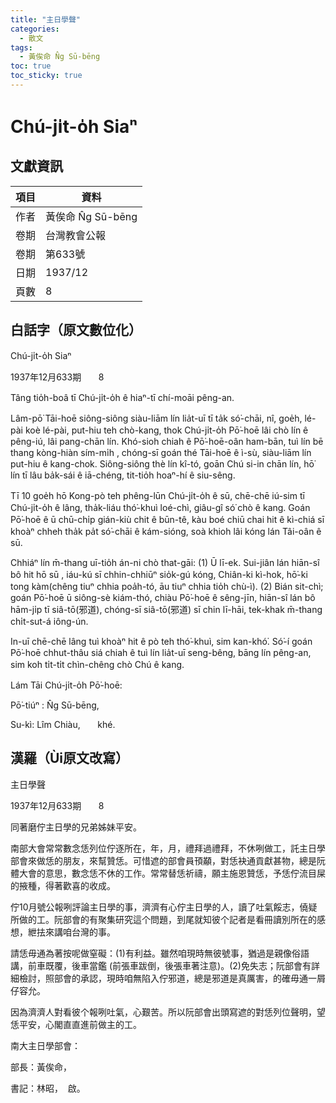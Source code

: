 ```yaml
---
title: "主日學聲"
categories:
  - 散文
tags:
  - 黃俟命 N̂g Sū-bēng
toc: true
toc_sticky: true
---
```


# Chú-ji̍t-o̍h Siaⁿ

## 文獻資訊

| 項目 | 資料 |
|---|---|
| 作者 | 黃俟命 N̂g Sū-bēng |
| 卷期 | 台灣教會公報 |
| 卷期 | 第633號 |
| 日期 | 1937/12 |
| 頁數 | 8 |

## 白話字（原文數位化）

Chú-ji̍t-o̍h Siaⁿ

1937年12月633期       8

Tâng tio̍h-boâ tī Chú-ji̍t-o̍h ê hiaⁿ-tī chí-moāi pêng-an.

Lâm-pō͘ Tāi-hoē siông-siông siàu-liām lín lia̍t-uī tī ta̍k só͘-chāi, nî, goe̍h, lé-pài koè lé-pài, put-hiu teh chò-kang, thok Chú-ji̍t-o̍h Pō͘-hoē lâi chò lín ê pêng-iú, lâi pang-chān lín. Khó-sioh chiah ê Pō͘-hoē-oân ham-bān, tuì lín bē thang kòng-hiàn sím-mi̍h , chóng-sī goán thé Tāi-hoē ê ì-sù, siàu-liām lín put-hiu ê kang-chok. Siông-siông thè lín kî-tó, goān Chú si-in chān lín, hō͘ lín tī lâu ba̍k-sái ê iā-chéng, tit-tio̍h hoaⁿ-hí ê siu-sêng.

Tī 10 goe̍h hō Kong-pò teh phêng-lūn Chú-ji̍t-o̍h ê sū, chē-chē iú-sim tī Chú-ji̍t-o̍h ê lâng, tha̍k-liáu thó͘-khuì loé-chì, giâu-gî só͘ chò ê kang. Goán Pō͘-hoē ê ū chū-chi̍p gián-kiù chit ê būn-tê, kàu boé chiū chai hit ê kì-chiá sī khoàⁿ chheh tha̍k pa̍t só͘-chāi ê kám-sióng, soà khioh lâi kóng lán Tâi-oân ê sū.

Chhiáⁿ lín m̄-thang uī-tio̍h án-ni chò that-gāi: (1) Ū lī-ek. Sui-jiân lán hiān-sî bô hit hō sū , iáu-kú sī chhin-chhiūⁿ sio̍k-gú kóng, Chiân-ki kì-hok, hō͘-ki tong kàm(chêng tiuⁿ chhia poa̍h-tó, āu tiuⁿ chhia tio̍h chù-ì). (2) Bián sit-chì; goán Pō͘-hoē ū siông-sè kiám-thó, chiàu Pō͘-hoē ê sêng-jīn, hiān-sî lán bô hām-ji̍p tī siâ-tō(邪道), chóng-sī siâ-tō(邪道) sī chin lī-hāi, tek-khak m̄-thang chi̍t-sut-á iông-ún.

In-uī chē-chē lâng tuì khoàⁿ hit ê pò teh thó͘-khuì, sim kan-khó͘. Só͘-í goán Pō͘-hoē chhut-thâu siá chiah ê tuì lín lia̍t-uī seng-bêng, bāng lín pêng-an, sim koh ti̍t-ti̍t chìn-chêng chò Chú ê kang.

Lám Tāi Chú-ji̍t-o̍h Pō͘-hoē:

Pō͘-tiúⁿ : N̂g Sū-bēng,

Su-kì: Lîm Chiàu,       khé.

## 漢羅（Ùi原文改寫）

主日學聲

1937年12月633期       8

同著磨佇主日學的兄弟姊妹平安。

南部大會常常數念恁列位佇逐所在，年，月，禮拜過禮拜，不休咧做工，託主日學部會來做恁的朋友，來幫贊恁。可惜遮的部會員頇顢，對恁袂通貢獻甚物，總是阮體大會的意思，數念恁不休的工作。常常替恁祈禱，願主施恩贊恁，予恁佇流目屎的掖種，得著歡喜的收成。

佇10月號公報咧評論主日學的事，濟濟有心佇主日學的人，讀了吐氣餒志，僥疑所做的工。阮部會的有聚集研究這个問題，到尾就知彼个記者是看冊讀別所在的感想，紲抾來講咱台灣的事。

請恁毋通為著按呢做窒礙：(1)有利益。雖然咱現時無彼號事，猶過是親像俗語講，前車既覆，後車當鑑 (前張車跋倒，後張車著注意)。(2)免失志；阮部會有詳細檢討，照部會的承認，現時咱無陷入佇邪道，總是邪道是真厲害，的確毋通一屑仔容允。

因為濟濟人對看彼个報咧吐氣，心艱苦。所以阮部會出頭寫遮的對恁列位聲明，望恁平安，心閣直直進前做主的工。

南大主日學部會：

部長：黃俟命，

書記：林昭，  啟。

